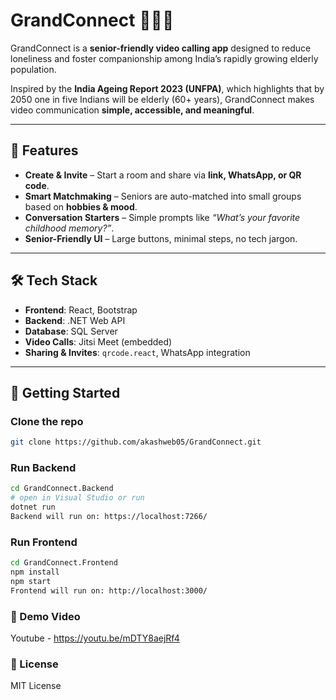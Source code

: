 # GrandConnect 👵👴💬

GrandConnect is a **senior-friendly video calling app** designed to reduce loneliness and foster companionship among India’s rapidly growing elderly population.  

Inspired by the **India Ageing Report 2023 (UNFPA)**, which highlights that by 2050 one in five Indians will be elderly (60+ years), GrandConnect makes video communication **simple, accessible, and meaningful**.

---

## 🌟 Features

- **Create & Invite** – Start a room and share via **link, WhatsApp, or QR code**.  
- **Smart Matchmaking** – Seniors are auto-matched into small groups based on **hobbies & mood**.  
- **Conversation Starters** – Simple prompts like *“What’s your favorite childhood memory?”*.  
- **Senior-Friendly UI** – Large buttons, minimal steps, no tech jargon.  

---

## 🛠 Tech Stack

- **Frontend**: React, Bootstrap  
- **Backend**: .NET Web API  
- **Database**: SQL Server  
- **Video Calls**: Jitsi Meet (embedded)  
- **Sharing & Invites**: `qrcode.react`, WhatsApp integration  

---

## 🚀 Getting Started

### Clone the repo
```bash
git clone https://github.com/akashweb05/GrandConnect.git
```
### Run Backend
```bash
cd GrandConnect.Backend
# open in Visual Studio or run
dotnet run
Backend will run on: https://localhost:7266/
```

### Run Frontend
```bash
cd GrandConnect.Frontend
npm install
npm start
Frontend will run on: http://localhost:3000/
```

### 📸 Demo Video
Youtube - https://youtu.be/mDTY8aejRf4

### 📜 License
MIT License
